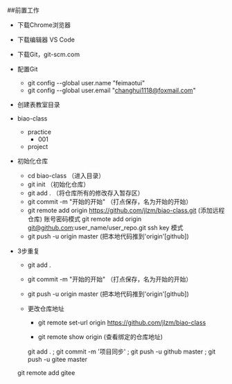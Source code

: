 ##前置工作

- 下载Chrome浏览器
- 下载编辑器 VS Code 
- 下载Git，git-scm.com
- 配置Git
  - git config --global user.name "feimaotui"
  - git config --global user.email "changhui1118@foxmail.com"

- 创建表教室目录
- biao-class
	- practice
		- 001
	- project
- 初始化仓库
  - cd biao-class   （进入目录）
  - git init （初始化仓库）
  - git add . （将仓库所有的修改存入暂存区）
  - git commit -m "开始的开始" （打点保存，名为开始的开始）
  - git remote add origin https://github.com/jlzm/biao-class.git (添加远程仓库) 账号密码模式
                          git remote add origin git@github.com:user_name/user_repo.git ssh key 模式
  - git push -u origin master  (把本地代码推到'origin'[github])

- 3步重复
  - git add .
  - git commit -m "开始的开始" （打点保存，名为开始的开始）
  - git push -u origin master (把本地代码推到'origin'[github])

   - 更改仓库地址
     - git remote set-url origin https://github.com/jlzm/biao-class

     - git remote show origin (查看绑定的仓库地址)

     git add . ; git commit -m '项目同步'  ; git push -u github master ; git push -u gitee master


  git remote add gitee